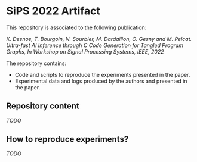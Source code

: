 # SiPS 2022 Artifact

This repository is associated to the following publication:

*K. Desnos, T. Bourgoin, N. Sourbier, M. Dardaillon, O. Gesny and M. Pelcat. Ultra-fast AI Inference through C Code Generation for Tangled Program Graphs, In Workshop on Signal Processing Systems, IEEE, 2022*

The repository contains:
* Code and scripts to reproduce the experiments presented in the paper.
* Experimental data and logs produced by the authors and presented in the paper.

## Repository content

_TODO_

## How to reproduce experiments?

_TODO_
